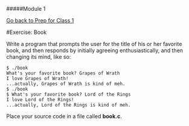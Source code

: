 #####Module 1

[Go back to Prep for Class 1](../../class1-prep)

#Exercise: Book

Write a program that prompts the user for the title of his or her favorite book, and then responds by initially agreeing enthusiastically, and then changing its mind, like so:

```
$ ./book
What's your favorite book? Grapes of Wrath
I love Grapes of Wrath!
...actually, Grapes of Wrath is kind of meh.
$ ./book
$ What's your favorite book? Lord of the Rings
I love Lord of the Rings!
...actually, Lord of the Rings is kind of meh.
```
Place your source code in a file called **book.c**.
